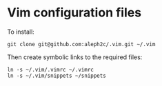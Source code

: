 # Vim configuration files

To install:
```
git clone git@github.com:aleph2c/.vim.git ~/.vim
```

Then create symbolic links to the required files:
```
ln -s ~/.vim/.vimrc ~/.vimrc
ln -s ~/.vim/snippets ~/snippets
```
